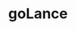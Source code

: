 ---
title: goLance
description: Hire freelancers online with Bitcoin.
homepage: https://golance.com/
twitter:
---